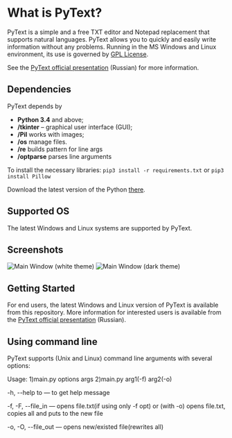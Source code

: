 # What is PyText?

PyText is a simple and a free TXT editor and Notepad replacement that supports natural languages. PyText allows you to quickly and easily write information without any problems. Running in the MS Windows and Linux environment, its use is governed by [GPL License](/LICENSE).

See the [PyText official presentation](/misc/docs/pres.pptx) (Russian) for more information.

## Dependencies
PyText depends by
- **Python 3.4** and above;
- **/tkinter** – graphical user interface (GUI);
- **/Pil** works with images;
- **/os** manage files.
- **/re** builds pattern for line args
- **/optparse** parses line arguments

To install the necessary libraries:
```pip3 install -r requirements.txt```
or
```pip3 install Pillow```

Download the latest version of the Python [there](https://www.python.org/downloads/).

## Supported OS
The latest Windows and Linux systems are supported by PyText.

## Screenshots
![Main Window (white theme)](/misc/pics/Screen1.png)
![Main Window (dark theme)](/misc/pics/Screen2.png)

## Getting Started
For end users, the latest Windows and Linux version of PyText is available from this repository. More information for interested users is available from the [PyText official presentation](/misc/docs/pres.pptx) (Russian).

## Using command line
PyText supports (Unix and Linux) command line arguments with several options:

Usage: 
1)main.py options args
2)main.py arg1(-f) arg2(-o)

-h, --help to — to get help message

-f, -F, --file_in — opens file.txt(if using only -f opt) or (with -o) opens file.txt, copies all and puts to the new file

-o, -O, --file_out — opens new/existed file(rewrites all)